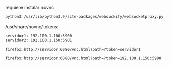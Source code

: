 requiere instalar novnc

```bash 
python3 /usr/lib/python3.9/site-packages/websockify/websocketproxy.py --web /usr/share/novnc/ --target-config=/usr/share/novnc/tokens 6080
```

/usr/share/novnc/tokens:
```
servidor1: 192.100.1.100:5900
servidor2: 192.100.1.150:5901
```

```
firefox http://servidor:6080/vnc.html?path=?token=servidor1
```

```
firefox http://servidor:6080/vnc.html?path=?token=192.100.1.150:5900
```

